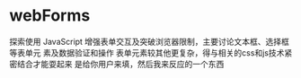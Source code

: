 # webForms

探索使用 JavaScript 增强表单交互及突破浏览器限制，主要讨论文本框、选择框等表单元
素及数据验证和操作
表单元素较其他更复杂，得与相关的css和js技术紧密结合才能耍起来
是给你用户来填，然后我来反应的一个东西
